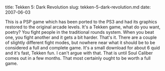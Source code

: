 title: Tekken 5: Dark Revolution
slug: tekken-5-dark-revolution.md
date: 2007-06-03


This is a PSP game which has been ported to the PS3 and had its graphics restored to the original arcade levels.
It's a Tekken game, what do you want, poetry? You fight people in the traditional rounds system. When you beat one, you fight another and it gets a bit harder. That's it.
There are a couple of slightly different fight modes, but nowhere near what it should be to be considered a full and complete game.
It's a small download for about 6 quid and it's fast, Tekken fun. I can't argue with that. That is until Soul Caliber comes out in a few months. That most certainly ought to be worth a full game.